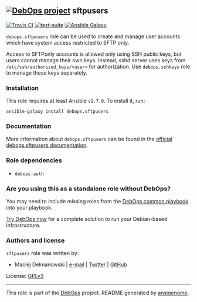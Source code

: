 ## [![DebOps project](http://debops.org/images/debops-small.png)](http://debops.org) sftpusers

[![Travis CI](http://img.shields.io/travis/debops/ansible-sftpusers.svg?style=flat)](http://travis-ci.org/debops/ansible-sftpusers) [![test-suite](http://img.shields.io/badge/test--suite-ansible--sftpusers-blue.svg?style=flat)](https://github.com/debops/test-suite/tree/master/ansible-sftpusers/)  [![Ansible Galaxy](http://img.shields.io/badge/galaxy-debops.sftpusers-660198.svg?style=flat)](https://galaxy.ansible.com/list#/roles/1599)

`debops.sftpusers` role can be used to create and manage user accounts
which have system access restricted to SFTP only.

Access to SFTPonly accounts is allowed only using SSH public keys, but
users cannot manage their own keys. Instead, sshd server uses keys from
`/etc/ssh/authorized_keys/<user>` for authorization. Use
`debops.sshkeys` role to manage these keys separately.

### Installation

This role requires at least Ansible `v1.7.0`. To install it, run:

    ansible-galaxy install debops.sftpusers

### Documentation

More information about `debops.sftpusers` can be found in the
[official debops.sftpusers documentation](http://docs.debops.org/en/latest/ansible/roles/debops.sftpusers.html).


### Role dependencies

- `debops.auth`

### Are you using this as a standalone role without DebOps?

You may need to include missing roles from the [DebOps common
playbook](https://github.com/debops/debops-playbooks/blob/master/playbooks/common.yml)
into your playbook.

[Try DebOps now](https://github.com/debops/debops) for a complete solution to run your Debian-based infrastructure.





### Authors and license

`sftpusers` role was written by:
- Maciej Delmanowski | [e-mail](mailto:drybjed@gmail.com) | [Twitter](https://twitter.com/drybjed) | [GitHub](https://github.com/drybjed)

License: [GPLv3](https://tldrlegal.com/license/gnu-general-public-license-v3-%28gpl-3%29)

***

This role is part of the [DebOps](http://debops.org/) project. README generated by [ansigenome](https://github.com/nickjj/ansigenome/).
